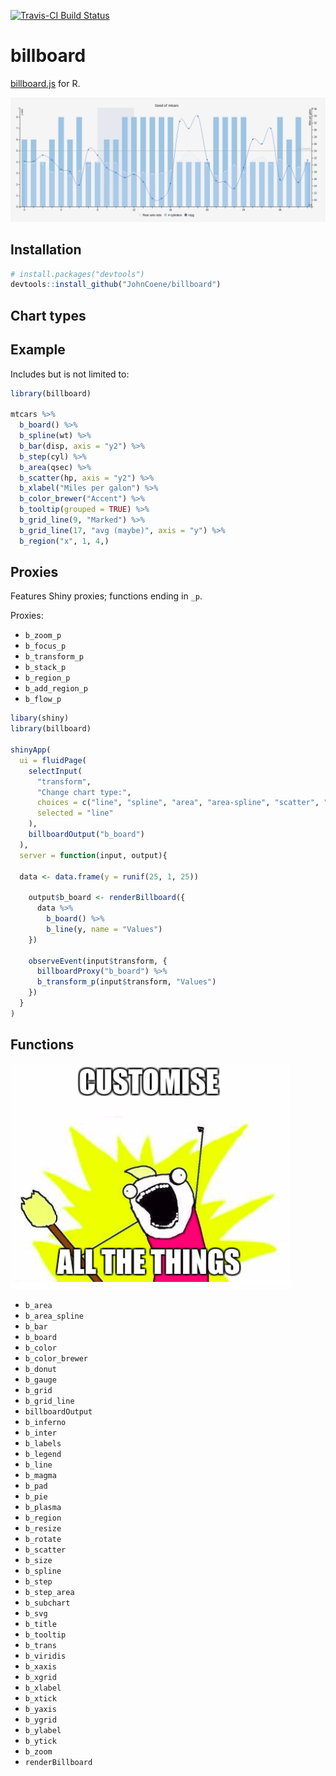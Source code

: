 [![Travis-CI Build Status](https://travis-ci.org/JohnCoene/billboard.svg?branch=master)](https://travis-ci.org/JohnCoene/billboard)

# billboard

[billboard.js](https://naver.github.io/billboard.js) for R.

![Customise all the things](billboard.png)

## Installation

``` r
# install.packages("devtools")
devtools::install_github("JohnCoene/billboard")
```

## Chart types

## Example

Includes but is not limited to:

```r
library(billboard)

mtcars %>% 
  b_board() %>%
  b_spline(wt) %>% 
  b_bar(disp, axis = "y2") %>% 
  b_step(cyl) %>% 
  b_area(qsec) %>% 
  b_scatter(hp, axis = "y2") %>% 
  b_xlabel("Miles per galon") %>% 
  b_color_brewer("Accent") %>% 
  b_tooltip(grouped = TRUE) %>% 
  b_grid_line(9, "Marked") %>% 
  b_grid_line(17, "avg (maybe)", axis = "y") %>% 
  b_region("x", 1, 4,)
```

## Proxies

Features Shiny proxies; functions ending in `_p`.

Proxies:

* `b_zoom_p`
* `b_focus_p`
* `b_transform_p`
* `b_stack_p`
* `b_region_p`
* `b_add_region_p`
* `b_flow_p`

```r
libary(shiny)
library(billboard)

shinyApp(
  ui = fluidPage(
    selectInput(
      "transform",
      "Change chart type:",
      choices = c("line", "spline", "area", "area-spline", "scatter", "bar"),
      selected = "line"
    ),
    billboardOutput("b_board")
  ),
  server = function(input, output){
  
  data <- data.frame(y = runif(25, 1, 25))
  
    output$b_board <- renderBillboard({
      data %>% 
        b_board() %>% 
        b_line(y, name = "Values")
    })
    
    observeEvent(input$transform, {
      billboardProxy("b_board") %>% 
      b_transform_p(input$transform, "Values")
    })
  }
)
```

## Functions

![Customise all the things](FOO.png)

* `b_area`
* `b_area_spline`  
* `b_bar`
* `b_board`
* `b_color`
* `b_color_brewer`
* `b_donut`
* `b_gauge`
* `b_grid`
* `b_grid_line`
* `billboardOutput`
* `b_inferno`
* `b_inter`
* `b_labels`
* `b_legend` 
* `b_line` 
* `b_magma`
* `b_pad`
* `b_pie`
* `b_plasma`
* `b_region`
* `b_resize` 
* `b_rotate`
* `b_scatter`
* `b_size`
* `b_spline` 
* `b_step`
* `b_step_area`  
* `b_subchart`
* `b_svg`
* `b_title`
* `b_tooltip`
* `b_trans`
* `b_viridis`
* `b_xaxis`
* `b_xgrid` 
* `b_xlabel`
* `b_xtick` 
* `b_yaxis`
* `b_ygrid`
* `b_ylabel`
* `b_ytick`
* `b_zoom`
* `renderBillboard`
